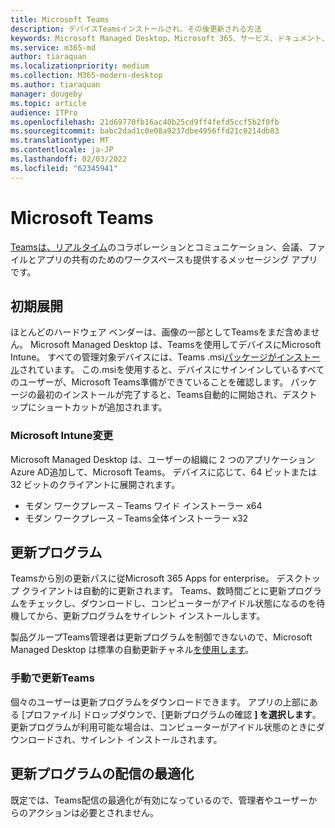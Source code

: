 ```yaml
---
title: Microsoft Teams
description: デバイスTeamsインストールされ、その後更新される方法
keywords: Microsoft Managed Desktop、Microsoft 365、サービス、ドキュメント、アプリ、line-of-business アプリ、LOB アプリ
ms.service: m365-md
author: tiaraquan
ms.localizationpriority: medium
ms.collection: M365-modern-desktop
ms.author: tiaraquan
manager: dougeby
ms.topic: article
audience: ITPro
ms.openlocfilehash: 21d69770fb16ac40b25cd9ff4fefd5ccf5b2f0fb
ms.sourcegitcommit: babc2dad1c0e08a9237dbe4956ffd21c0214db83
ms.translationtype: MT
ms.contentlocale: ja-JP
ms.lasthandoff: 02/03/2022
ms.locfileid: "62345941"
---
```

# <a name="microsoft-teams"></a>Microsoft Teams

[Teams](https://www.microsoft.com/microsoft-365/microsoft-teams/group-chat-software)[は、リアルタイム](https://support.microsoft.com/office/microsoft-teams-basics-6d5f52e6-5306-4096-ac24-c3082b79eaf0)のコラボレーションとコミュニケーション、会議、ファイルとアプリの共有のためのワークスペースも提供するメッセージング アプリです。

## <a name="initial-deployment"></a>初期展開

ほとんどのハードウェア ベンダーは、画像の一部としてTeamsをまだ含めません。 Microsoft Managed Desktop は、Teamsを使用してデバイスにMicrosoft Intune。 すべての管理対象デバイスには、Teams .msi[パッケージがインストール](/MicrosoftTeams/msi-deployment#how-the-microsoft-teams-msi-package-works)されています。 この.msiを使用すると、デバイスにサインインしているすべてのユーザーが、Microsoft Teams準備ができていることを確認します。 パッケージの最初のインストールが完了すると、Teams自動的に開始され、デスクトップにショートカットが追加されます。

### <a name="microsoft-intune-changes"></a>Microsoft Intune変更

Microsoft Managed Desktop は、ユーザーの組織に 2 つのアプリケーションAzure AD追加して、Microsoft Teams。 デバイスに応じて、64 ビットまたは 32 ビットのクライアントに展開されます。  

- モダン ワークプレース – Teams ワイド インストーラー x64  
- モダン ワークプレース – Teams全体インストーラー x32

## <a name="updates"></a>更新プログラム

Teamsから別の更新パスに従Microsoft 365 Apps for enterprise。 デスクトップ クライアントは自動的に更新されます。 Teams、数時間ごとに更新プログラムをチェックし、ダウンロードし、コンピューターがアイドル状態になるのを待機してから、更新プログラムをサイレント インストールします。  

製品グループTeams管理者は更新プログラムを制御できないので、Microsoft Managed Desktop は標準の自動更新チャネル[を使用します](/microsoftteams/teams-client-update#can-admins-deploy-updates-instead-of-teams-auto-updating)。

### <a name="manually-updating-teams"></a>手動で更新Teams

個々のユーザーは更新プログラムをダウンロードできます。 アプリの上部にある [プロファイル] ドロップダウンで、[更新プログラムの確認 **] を選択します**。 更新プログラムが利用可能な場合は、コンピューターがアイドル状態のときにダウンロードされ、サイレント インストールされます。

## <a name="delivery-optimization-of-updates"></a>更新プログラムの配信の最適化

既定では、Teams配信の最適化が有効になっているので、管理者やユーザーからのアクションは必要とされません。
